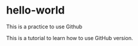 # hello-world
This is a practice to use Github

This is a tutorial to learn how to use GitHub version.
